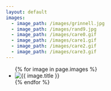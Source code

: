 ```yaml
---
layout: default
images:
  - image_path: /images/grinnell.jpg
  - image_path: /images/rand9.jpg
  - image_path: /images/care0.gif
  - image_path: /images/care1.gif
  - image_path: /images/care2.gif
  - image_path: /images/care3.gif
---
```


<ul class="photo-gallery">
   {% for image in page.images %}
      <li>
          <img src="{{ image.image_path | prepend: site.baseurl }}" alt="{{ image.title }}" >
      </li>
   {% endfor %}
</ul>